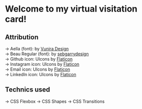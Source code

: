 # Welcome to my virtual visitation card!

## Attribution
→ Aella (font): by <a href="https://www.dafont.com/vunira-design.d9067">Vunira Design</a><br>
→ Beau Regular (font): by <a href="https://www.fontspace.com/sebgarrydesign">sebgarrydesign</a><br>
→ Github icon: UIcons by <a href="https://www.flaticon.com/uicons">Flaticon</a><br>
→ Instagram icon: UIcons by <a href="https://www.flaticon.com/uicons">Flaticon</a><br>
→ Email icon: UIcons by <a href="https://www.flaticon.com/uicons">Flaticon</a><br>
→ LinkedIn icon: UIcons by <a href="https://www.flaticon.com/uicons">Flaticon</a>

## Technics used
→ CSS Flexbox
→ CSS Shapes
→ CSS Transitions